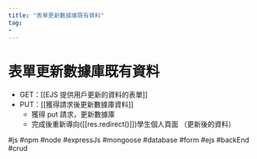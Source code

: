 ```yaml
---
title: "表單更新數據庫既有資料"
tag: 
- 
---
```

# 表單更新數據庫既有資料
- GET：[[EJS 提供用戶更新的資料的表單]]
- PUT：[[獲得請求後更新數據庫資料]]
	- 獲得 put 請求，更新數據庫
	- 完成後重新導向([[res.redirect()]])學生個人頁面 （更新後的資料）


#js #npm #node #expressJs #mongoose #database #form #ejs #backEnd #crud
